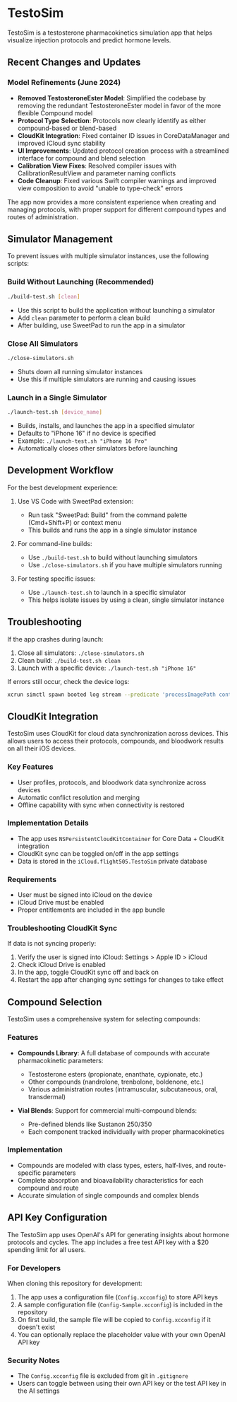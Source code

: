 # TestoSim

TestoSim is a testosterone pharmacokinetics simulation app that helps visualize injection protocols and predict hormone levels.

## Recent Changes and Updates

### Model Refinements (June 2024)
- **Removed TestosteroneEster Model**: Simplified the codebase by removing the redundant TestosteroneEster model in favor of the more flexible Compound model
- **Protocol Type Selection**: Protocols now clearly identify as either compound-based or blend-based
- **CloudKit Integration**: Fixed container ID issues in CoreDataManager and improved iCloud sync stability
- **UI Improvements**: Updated protocol creation process with a streamlined interface for compound and blend selection
- **Calibration View Fixes**: Resolved compiler issues with CalibrationResultView and parameter naming conflicts
- **Code Cleanup**: Fixed various Swift compiler warnings and improved view composition to avoid "unable to type-check" errors

The app now provides a more consistent experience when creating and managing protocols, with proper support for different compound types and routes of administration.

## Simulator Management

To prevent issues with multiple simulator instances, use the following scripts:

### Build Without Launching (Recommended)

```bash
./build-test.sh [clean]
```

- Use this script to build the application without launching a simulator
- Add `clean` parameter to perform a clean build
- After building, use SweetPad to run the app in a simulator

### Close All Simulators

```bash
./close-simulators.sh
```

- Shuts down all running simulator instances
- Use this if multiple simulators are running and causing issues

### Launch in a Single Simulator

```bash
./launch-test.sh [device_name]
```

- Builds, installs, and launches the app in a specified simulator
- Defaults to "iPhone 16" if no device is specified
- Example: `./launch-test.sh "iPhone 16 Pro"`
- Automatically closes other simulators before launching

## Development Workflow

For the best development experience:

1. Use VS Code with SweetPad extension:
   - Run task "SweetPad: Build" from the command palette (Cmd+Shift+P) or context menu
   - This builds and runs the app in a single simulator instance

2. For command-line builds:
   - Use `./build-test.sh` to build without launching simulators
   - Use `./close-simulators.sh` if you have multiple simulators running

3. For testing specific issues:
   - Use `./launch-test.sh` to launch in a specific simulator
   - This helps isolate issues by using a clean, single simulator instance

## Troubleshooting

If the app crashes during launch:
1. Close all simulators: `./close-simulators.sh`
2. Clean build: `./build-test.sh clean`
3. Launch with a specific device: `./launch-test.sh "iPhone 16"`

If errors still occur, check the device logs:
```bash
xcrun simctl spawn booted log stream --predicate 'processImagePath contains "TestoSim"' --style compact
```

## CloudKit Integration

TestoSim uses CloudKit for cloud data synchronization across devices. This allows users to access their protocols, compounds, and bloodwork results on all their iOS devices.

### Key Features

- User profiles, protocols, and bloodwork data synchronize across devices
- Automatic conflict resolution and merging
- Offline capability with sync when connectivity is restored

### Implementation Details

- The app uses `NSPersistentCloudKitContainer` for Core Data + CloudKit integration
- CloudKit sync can be toggled on/off in the app settings
- Data is stored in the `iCloud.flight505.TestoSim` private database

### Requirements

- User must be signed into iCloud on the device
- iCloud Drive must be enabled
- Proper entitlements are included in the app bundle

### Troubleshooting CloudKit Sync

If data is not syncing properly:

1. Verify the user is signed into iCloud: Settings > Apple ID > iCloud
2. Check iCloud Drive is enabled
3. In the app, toggle CloudKit sync off and back on
4. Restart the app after changing sync settings for changes to take effect

## Compound Selection

TestoSim uses a comprehensive system for selecting compounds:

### Features

- **Compounds Library**: A full database of compounds with accurate pharmacokinetic parameters:
  - Testosterone esters (propionate, enanthate, cypionate, etc.)
  - Other compounds (nandrolone, trenbolone, boldenone, etc.)
  - Various administration routes (intramuscular, subcutaneous, oral, transdermal)

- **Vial Blends**: Support for commercial multi-compound blends:
  - Pre-defined blends like Sustanon 250/350
  - Each component tracked individually with proper pharmacokinetics

### Implementation

- Compounds are modeled with class types, esters, half-lives, and route-specific parameters
- Complete absorption and bioavailability characteristics for each compound and route
- Accurate simulation of single compounds and complex blends 

## API Key Configuration

The TestoSim app uses OpenAI's API for generating insights about hormone protocols and cycles. The app includes a free test API key with a $20 spending limit for all users.

### For Developers

When cloning this repository for development:

1. The app uses a configuration file (`Config.xcconfig`) to store API keys
2. A sample configuration file (`Config-Sample.xcconfig`) is included in the repository
3. On first build, the sample file will be copied to `Config.xcconfig` if it doesn't exist
4. You can optionally replace the placeholder value with your own OpenAI API key

### Security Notes

- The `Config.xcconfig` file is excluded from git in `.gitignore`
- Users can toggle between using their own API key or the test API key in the AI settings 